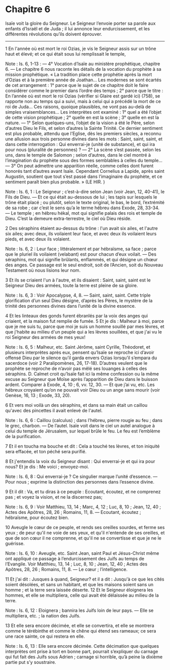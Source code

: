 # Chapitre 6

Isaïe voit la gloire du Seigneur.
Le Seigneur l’envoie porter sa parole aux enfants d’Israël et de Juda ; il lui annonce leur endurcissement, et les différentes révolutions qu’ils doivent éprouver.

***

1 En l'année où est mort le roi Ozias, je vis le Seigneur assis sur un trône haut et élevé; et ce qui était sous lui remplissait le temple,

<span class="bible-note">Note : </span> Is. 6, 1-13 : ― 4° Vocation d’Isaïe au ministère prophétique, chapitre 6. ― Le chapitre 6 nous raconte les détails de la vocation du prophète à sa mission prophétique. « La tradition place cette prophétie après la mort d’Ozias et à la première année de Joathan… Les modernes se sont écartés de cet arrangement : 1° parce que le sujet de ce chapitre doit le faire considérer comme le premier dans l’ordre des temps ; 2° parce que le titre : En l’année où est mort le roi Ozias (vérifier si Glaire est gardé ici) (758), se rapporte non au temps qui a suivi, mais à celui qui a précédé la mort de ce roi de Juda… Ces raisons, quoique plausibles, ne vont pas au-delà de simples vraisemblances… Les interprètes ont examiné : 1° quel a été l’objet de cette vision prophétique ; 2° quelle en est la scène ; 3° quelle en est la nature. ― 1° Selon quelques-uns, l’objet de la vision a été le Père, selon d’autres Dieu le Fils, et selon d’autres la Sainte Trinité. Ce dernier sentiment est plus probable, attendu que l’Eglise,
dès les premiers siècles, a reconnu une allusion aux trois personne divines dans les mots : Saint, saint, saint, et dans cette interrogation : Qui enverrai-je (unité de substance), et qui ira pour nous (pluralité de personnes) ? ― 2° La scène s’est passée, selon les uns, dans le temple de Salomon ; selon d’autres, dans le ciel montré à l’imagination du prophète sous des formes semblables à celles du temple… ― 3° On peut admettre une apparition réelle, comme celles dont furent honorés tant d’autres avant Isaïe. Cependant Cornelius a Lapide, après saint Augustin, soutient que tout s’est passé dans l’imaginaire du prophète, et ce sentiment paraît bien plus probable. » (LE HIR. )

<span class="bible-note">Note : </span> Is. 6, 1 : Le Seigneur ; c’est-à-dire selon Jean (voir Jean, 12, 40-41), le Fils de Dieu. ― Et ce qui était au-dessous de lui ; les tapis sur lesquels le trône était placé ; ou plutôt, selon le texte original, le bas, le bord, l’extrémité de sa robe ; car c’est le sens qu’a le terme hébreu dans Exode, 28, 33-34. ― Le temple ; en hébreu hékal, mot qui signifie palais des rois et temple de Dieu. C’est la demeure extra-terrestre, le ciel où Dieu réside.

2 Des séraphins étaient au-dessus du trône : l'un avait six ailes, et l'autre six ailes; avec deux, ils voilaient leur face, et avec deux ils voilaient leurs pieds, et avec deux ils volaient.

<span class="bible-note">Note : </span> Is. 6, 2 : Leur face ; littéralement et par hébraïsme, sa face ; parce que le pluriel ils voilaient (velabant) est pour chacun d’eux voilait. ― Des séraphins, mot qui signifie brûlants, enflammés, et qui désigne un chœur des anges. Ce passage est le seul endroit, soit de l’Ancien, soit du Nouveau Testament où nous lisions leur nom.

3 Et ils se criaient l'un à l'autre, et ils disaient : Saint, saint, saint est le Seigneur Dieu des armées, toute la terre est pleine de sa gloire.

<span class="bible-note">Note : </span> Is. 6, 3 : Voir Apocalypse, 4, 8. ― Saint, saint, saint. Cette triple glorification d’un seul Dieu désigne, d’après les Pères, le mystère de la trinité des personnes divines dans l’unité de la divine essence.


4 Et les linteaux des gonds furent ébranlés par la voix des anges qui criaient, et la maison fut remplie de fumée. 5 Et je dis : Malheur à moi, parce que je me suis tu, parce que moi je suis un homme souillé par mes lèvres, et que j'habite au milieu d'un peuple qui a les lèvres souillées, et que j'ai vu le roi Seigneur des armées de mes yeux!

<span class="bible-note">Note : </span> Is. 6, 5 : Malheur, etc. Saint Jérôme, saint Cyrille, Théodoret, et plusieurs interprètes après eux, pensent qu’Isaïe se reproche ici d’avoir offensé Dieu par le silence qu’il garda envers Ozias lorsqu’il s’empara du sacerdoce (voir 2 Paralipomènes, 26, 17-18). D’autres veulent que le prophète se reproche de n’avoir pas mêlé ses louanges à celles des séraphins. D. Calmet croit qu’Isaïe fait ici la même confession ou la même excuse au Seigneur que Moïse après l’apparition de Dieu dans le buisson ardent. Comparer à Exode, 4, 10 ; 6, vv. 12, 30. ― Et que j’ai vu, etc. Les hébreux croyaient qu’on ne pouvait voir Dieu ou un ange sans mourir (voir Genèse, 16, 13 ; Exode, 33, 20).


6 Et vers moi voilà un des séraphins, et dans sa main était un caillou qu'avec des pincettes il avait enlevé de l'autel.

<span class="bible-note">Note : </span> Is. 6, 6 : Caillou (calculus) ; dans l’hébreu, pierre rougie au feu ; dans le grec, charbon. ― De l’autel. Isaïe voit dans le ciel un autel analogue à celui du temple de Jérusalem, sur lequel brûle le feu. Le feu est l’emblème de la purification.

7 Et il en toucha ma bouche et dit : Cela a touché tes lèvres, et ton iniquité sera effacée, et ton péché sera purifié.


8 Et j'entendis la voix du Seigneur disant : Qui enverrai-je et qui ira pour nous? Et je dis : Me voici ; envoyez-moi.

<span class="bible-note">Note : </span> Is. 6, 8 : Qui enverrai-je ? Ce singulier marque l’unité d’essence. ― Pour nous ; exprime la distinction des personnes dans l’essence divine.

9 Et il dit : Va, et tu diras à ce peuple : Ecoutant, écoutez, et ne comprenez pas ; et voyez la vision, et ne la discernez pas;

<span class="bible-note">Note : </span> Is. 6, 9 : Voir Matthieu, 13, 14 ; Marc, 4, 12 ; Luc, 8, 10 ; Jean, 12, 40 ; Actes des Apôtres, 28, 26 ; Romains, 11, 8. ― Ecoutant, écoutez ; hébraïsme, pour écoutez bien.

10 Aveugle le cœur de ce peuple, et rends ses oreilles sourdes, et ferme ses yeux ; de peur qu'il ne voie de ses yeux, et qu'il n'entende de ses oreilles, et que de son cœur il ne comprenne, et qu'il ne se convertisse et que je ne le guérisse.

<span class="bible-note">Note : </span> Is. 6, 10 : Aveugle, etc. Saint Jean, saint Paul et Jésus-Christ même ont appliqué ce passage à l’endurcissement des Juifs au temps de l’Evangile. Voir Matthieu, 13, 14 ; Luc, 8, 10 ; Jean, 12, 40 ; Actes des Apôtres, 28, 26 ; Romains, 11, 8. ― Le cœur ; l’intelligence.

11 Et j'ai dit : Jusques à quand, Seigneur? et il a dit : Jusqu'à ce que les cités soient désolées, et sans un habitant, et que les maisons soient sans un homme ; et la terre sera laissée déserte. 12 Et le Seigneur éloignera les hommes, et elle se multipliera, celle qui avait été délaissée au milieu de la terre.

<span class="bible-note">Note : </span> Is. 6, 12 : Eloignera ; bannira les Juifs loin de leur pays. ― Elle se multipliera, etc. ; la nation des Juifs.

13 Et elle sera encore décimée, et elle se convertira, et elle se montrera comme le térébinthe et comme le chêne qui étend ses rameaux; ce sera une race sainte, ce qui restera en elle.

<span class="bible-note">Note : </span> Is. 6, 13 : Elle sera encore décimée. Cette décimation que quelques interprètes ont prise à tort en bonne part, pourrait s’expliquer du carnage qui fut fait des Juifs sous Adrien ; carnage si horrible, qu’à peine la dixième partie put s’y soustraire.

